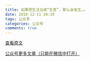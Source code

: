 ```yaml
---
title: 如果把生活当成“生意”，那么会发生……
date: 2018-12-11 20:39
tags: 公众号
categories: 公众号 
comments: true
---
```

[查看原文](https://mp.weixin.qq.com/s/FZM5hpeD0cju_0Ge3pDAcw)

[公众号更多文章（只能在微信中打开）](https://mp.weixin.qq.com/mp/profile_ext?action=home&__biz=MzUyMTg5MjA5OA==&scene=123#wechat_redirect)


<!--more-->